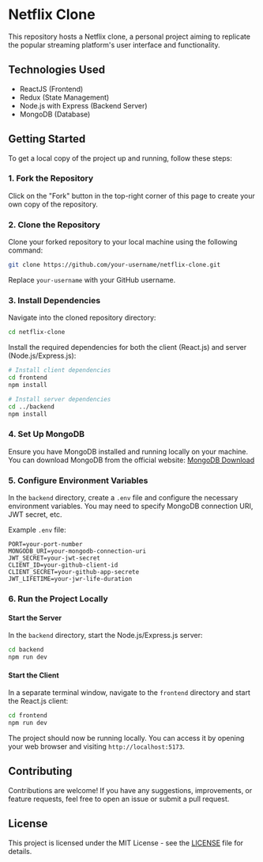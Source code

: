 # Netflix Clone

This repository hosts a Netflix clone, a personal project aiming to replicate the popular streaming platform's user interface and functionality.

## Technologies Used
- ReactJS (Frontend)
- Redux  (State Management)
- Node.js with Express (Backend Server)
- MongoDB (Database)

## Getting Started

To get a local copy of the project up and running, follow these steps:

### 1. Fork the Repository

Click on the "Fork" button in the top-right corner of this page to create your own copy of the repository.

### 2. Clone the Repository

Clone your forked repository to your local machine using the following command:

```bash
git clone https://github.com/your-username/netflix-clone.git
```

Replace `your-username` with your GitHub username.

### 3. Install Dependencies

Navigate into the cloned repository directory:

```bash
cd netflix-clone
```

Install the required dependencies for both the client (React.js) and server (Node.js/Express.js):

```bash
# Install client dependencies
cd frontend
npm install

# Install server dependencies
cd ../backend
npm install
```

### 4. Set Up MongoDB

Ensure you have MongoDB installed and running locally on your machine. You can download MongoDB from the official website: [MongoDB Download](https://www.mongodb.com/try/download/community)

### 5. Configure Environment Variables

In the `backend` directory, create a `.env` file and configure the necessary environment variables. You may need to specify MongoDB connection URI, JWT secret, etc.

Example `.env` file:

```plaintext
PORT=your-port-number
MONGODB_URI=your-mongodb-connection-uri
JWT_SECRET=your-jwt-secret
CLIENT_ID=your-github-client-id
CLIENT_SECRET=your-github-app-secrete
JWT_LIFETIME=your-jwr-life-duration
```

### 6. Run the Project Locally

#### Start the Server

In the `backend` directory, start the Node.js/Express.js server:

```bash
cd backend
npm run dev
```

#### Start the Client

In a separate terminal window, navigate to the `frontend` directory and start the React.js client:

```bash
cd frontend
npm run dev
```

The project should now be running locally. You can access it by opening your web browser and visiting `http://localhost:5173`.

## Contributing

Contributions are welcome! If you have any suggestions, improvements, or feature requests, feel free to open an issue or submit a pull request.

## License

This project is licensed under the MIT License - see the [LICENSE](LICENSE) file for details.
